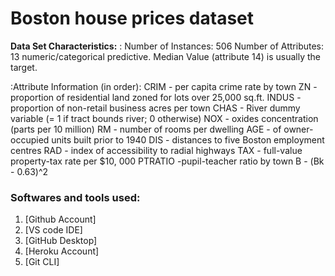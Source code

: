 # Boston house prices dataset
**Data Set Characteristics:** : Number of Instances: 506
Number of Attributes: 13 numeric/categorical predictive. Median Value (attribute 14) is usually the target.

:Attribute Information (in order):
 CRIM - per capita crime rate by town
 ZN - proportion of residential land zoned for lots over 25,000 sq.ft.
INDUS - proportion of non-retail business acres per town
CHAS - River dummy variable (= 1 if tract bounds river; 0 otherwise)
NOX - oxides concentration (parts per 10 million)
RM - number of rooms per dwelling
AGE - of owner-occupied units built prior to 1940
DIS - distances to five Boston employment centres
RAD - index of accessibility to radial highways
TAX - full-value property-tax rate per $10, 000
PTRATIO  -pupil-teacher ratio by town
В - (Bk - 0.63)^2

### Softwares and tools used:

1. [Github Account]
2. [VS code IDE]
3. [GitHub Desktop]
4. [Heroku Account]
5. [Git CLI]